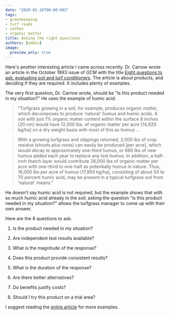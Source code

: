 ```yaml
---
date: "2020-02-26T00:00:00Z"
tags:
- greenkeeping
- turf reads
- carbon
- organic matter
title: Asking the right questions
authors: [admin]
image:
  preview_only: true
---
```


Here's another interesting article I came across recently. Dr. Carrow wrote an article in the October 1993 issue of *GCM* with the title [Eight questions to ask: evaluating soil and turf conditioners](http://tic.msu.edu/tgif/flink?recno=29197). The article is about products, and deciding if they are required. It includes plenty of examples.

The very first question, Dr. Carrow wrote, should be "Is this product needed in my situation?" He uses the example of humic acid. 

> "Turfgrass growing in a soil, for example, produces organic matter, which decomposes to produce 'natural' humus and humic acids. A soil with just 1% organic matter content within the surface 8 inches [20 cm] would have 13,300 lbs. of organic matter per acre [14,920 kg/ha] on a dry weight basis with most of this as humus ...

> With a growing turfgrass and clippings returned, 2,000 lbs of crop residue (shoots plus roots) can easily be produced [per acre], which would decay to approximately one-third humus, or 660 lbs of new humus added each year to replace any lost humus. In addition, a half-inch thatch layer would contribute 28,000 lbs of organic matter per acre with one-third to one-half as potentially humus in nature. Thus, 16,000 lbs per acre of humus [17,950 kg/ha], consisting of about 50 to 70 percent humic acid, may be present in a typical turfgrass soil from 'natural' means."

He doesn't say humic acid is not required, but the example shows that with so much humic acid already in the soil, asking the question "is this product needed in my situation?" allows the turfgrass manager to come up with their own answer.

Here are the 8 questions to ask. 

1. Is the product needed in my situation?

2. Are independent test results available?

3. What is the magnitude of the response?

4. Does this product provide consistent results?

5. What is the duration of the response?

6. Are there better alternatives?

7. Do benefits justify costs?

8. Should I try this product on a trial area?

I suggest reading the [entire article](https://archive.lib.msu.edu/tic/gcman/article/1993oct56.pdf) for more examples.


